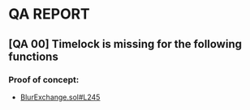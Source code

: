 # QA REPORT

## [QA 00] Timelock is missing for the following functions


### Proof of concept:
- [BlurExchange.sol#L245](https://github.com/code-423n4/2022-10-blur/tree/main/contracts/BlurExchange.sol#L245)
